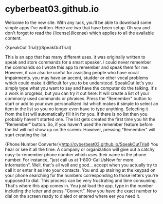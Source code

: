   # cyberbeat03.github.io

Welcome to the new site. With any luck, you'll be able to download some simple apps I've written. Here are two that have been setup. Oh yea and don't forget to read the {license}(license) which applies to all the available content. 

{SpeakOut Trial}(/SpeakOutTrial)

This is an app that has many different uses. It was originally written to speak and store commands for a smart speaker. I could never remember the commands so I wrote this app to remember and speak them for me. However, it can also be useful for assisting people who have vocal impairments. you may have an accent, studder or other vocal problems which could make it difficult for you to be understood. SpeakOut let's you simply type what you want to say and have the computer do the talking. It's a work in progress, but you can try it out here. It will create a list of your commonly used commands or phraises. Press the "Remember" button to start or add to your own personallized list which makes it simple to select an item in the list  so you no longer even have to type anything. Selecting it from the list will automatically fill it in for you. If there is no list then you probably haven't started one. The list gets created the first time you hit the "Remember" button. So, if you haven't used the remember feature before the list will not show up on the screen. However, pressing "Remember" will start creating the list.

{Phone Number Converter}(http://cyberbeat03.github.io/SpeakOutTrial)
You hear or see it all the time. A company or organization will give out a catchy easy-to-remember phone number which uses their name in the phone number. For instance, "just call us at 1-800-CallUsNow for more information". Well, that's all well and good... accept when you actually try to call it or enter it as into your contacts. You end up stairing at the keypad on your phone searching for the numbers corresponding to those letters you're supposed to dial. This process can be very frustrating and time consuming. That's where this app comes in. You just load the app, type in the number including the letter and press "Convert". Now you have the exact number to dial on the screen ready to dialed or entered where eer you need it.